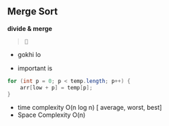 ## Merge Sort

**divide & merge**

> **`🧠`**

- gokhi lo

- important is

```java
for (int p = 0; p < temp.length; p++) {
    arr[low + p] = temp[p];
}
```

- time complexity O(n log n) [ average, worst, best]
- Space Complexity O(n)
